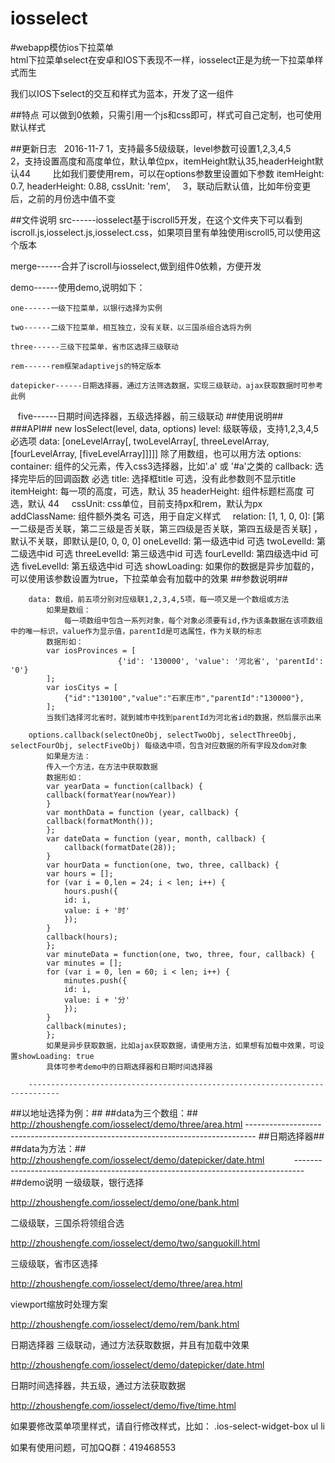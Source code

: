 # iosselect
#webapp模仿ios下拉菜单  
html下拉菜单select在安卓和IOS下表现不一样，iosselect正是为统一下拉菜单样式而生

我们以IOS下select的交互和样式为蓝本，开发了这一组件

##特点
可以做到0依赖，只需引用一个js和css即可，样式可自己定制，也可使用默认样式

##更新日志
    2016-11-7 1，支持最多5级级联，level参数可设置1,2,3,4,5
              2，支持设置高度和高度单位，默认单位px，itemHeight默认35,headerHeight默认44
	          比如我们要使用rem，可以在options参数里设置如下参数
	          itemHeight: 0.7,
                  headerHeight: 0.88,
                  cssUnit: 'rem',
	      3，联动后默认值，比如年份变更后，之前的月份选中值不变

##文件说明
src------iosselect基于iscroll5开发，在这个文件夹下可以看到iscroll.js,iosselect.js,iosselect.css，如果项目里有单独使用iscroll5,可以使用这个版本

merge------合并了iscroll与iosselect,做到组件0依赖，方便开发

demo------使用demo,说明如下：

    one------一级下拉菜单，以银行选择为实例
    
    two------二级下拉菜单，相互独立，没有关联，以三国杀组合选将为例
    
    three------三级下拉菜单，省市区选择三级联动
    
    rem------rem框架adaptivejs的特定版本
    
    datepicker------日期选择器，通过方法筛选数据，实现三级联动，ajax获取数据时可参考此例
    
    five------日期时间选择器，五级选择器，前三级联动
##使用说明##
###API##
	    new IosSelect(level, data, options)
	        level: 级联等级，支持1,2,3,4,5 必选项
		data: [oneLevelArray[, twoLevelArray[, threeLevelArray, [fourLevelArray, [fiveLevelArray]]]]] 除了用数组，也可以用方法
		options:
		     container: 组件的父元素，传入css3选择器，比如'.a' 或 '#a'之类的
		     callback: 选择完毕后的回调函数 必选
		     title: 选择框title  可选，没有此参数则不显示title
		     itemHeight: 每一项的高度，可选，默认 35
		     headerHeight: 组件标题栏高度 可选，默认 44
		     cssUnit: css单位，目前支持px和rem，默认为px
		     addClassName: 组件额外类名 可选，用于自定义样式
		     relation: [1, 1, 0, 0]: [第一二级是否关联，第二三级是否关联，第三四级是否关联，第四五级是否关联] ，默认不关联，即默认是[0, 0, 0, 0]
		     oneLevelId: 第一级选中id 可选
		     twoLevelId: 第二级选中id 可选
		     threeLevelId: 第三级选中id 可选
		     fourLevelId: 第四级选中id 可选
		     fiveLevelId: 第五级选中id 可选
		     showLoading: 如果你的数据是异步加载的，可以使用该参数设置为true，下拉菜单会有加载中的效果
##参数说明##
		
		data: 数组，前五项分别对应级联1,2,3,4,5项，每一项又是一个数组或方法
		    如果是数组：
		        每一项数组中包含一系列对象，每个对象必须要有id,作为该条数据在该项数组中的唯一标识，value作为显示值，parentId是可选属性，作为关联的标志
			数据形如：
			var iosProvinces = [
                            {'id': '130000', 'value': '河北省', 'parentId': '0'}
			];
			var iosCitys = [
			    {"id":"130100","value":"石家庄市","parentId":"130000"},
			];
			当我们选择河北省时，就到城市中找到parentId为河北省id的数据，然后展示出来
			
		options.callback(selectOneObj, selectTwoObj, selectThreeObj, selectFourObj, selectFiveObj) 每级选中项，包含对应数据的所有字段及dom对象
		    如果是方法：
		    传入一个方法，在方法中获取数据
		    数据形如：
		    var yearData = function(callback) {
			callback(formatYear(nowYear))
		    }
		    var monthData = function (year, callback) {
			callback(formatMonth());
		    };
		    var dateData = function (year, month, callback) {
		        callback(formatDate(28));
		    }
		    var hourData = function(one, two, three, callback) {
			var hours = [];
			for (var i = 0,len = 24; i < len; i++) {
			    hours.push({
				id: i,
				value: i + '时'
			    });
			}
			callback(hours);
		    };
		    var minuteData = function(one, two, three, four, callback) {
			var minutes = [];
			for (var i = 0, len = 60; i < len; i++) {
			    minutes.push({
				id: i,
				value: i + '分'
			    });
			}
			callback(minutes);
		    };
		    如果是异步获取数据，比如ajax获取数据，请使用方法，如果想有加载中效果，可设置showLoading: true
		    具体可参考demo中的日期选择器和日期时间选择器
		    
	    -----------------------------------------------------------------------------
##以地址选择为例：##
##data为三个数组：##
http://zhoushengfe.com/iosselect/demo/three/area.html
	    --------------------------------------------------------------------------------
##日期选择器##
##data为方法：##
http://zhoushengfe.com/iosselect/demo/datepicker/date.html
            --------------------------------------------------------------------------------
##demo说明
一级级联，银行选择

http://zhoushengfe.com/iosselect/demo/one/bank.html

二级级联，三国杀将领组合选

http://zhoushengfe.com/iosselect/demo/two/sanguokill.html

三级级联，省市区选择

http://zhoushengfe.com/iosselect/demo/three/area.html

viewport缩放时处理方案

http://zhoushengfe.com/iosselect/demo/rem/bank.html

日期选择器 三级联动，通过方法获取数据，并且有加载中效果

http://zhoushengfe.com/iosselect/demo/datepicker/date.html

日期时间选择器，共五级，通过方法获取数据

http://zhoushengfe.com/iosselect/demo/five/time.html 
    
如果要修改菜单项里样式，请自行修改样式，比如：
.ios-select-widget-box ul li  

 如果有使用问题，可加QQ群：419468553
